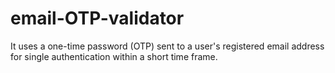 # email-OTP-validator
It uses a one-time password (OTP) sent to a user's registered email address for single authentication within a short time frame.

